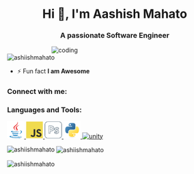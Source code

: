 
<h1 align="center">Hi 👋, I'm Aashish Mahato</h1>
<h3 align="center">A passionate Software Engineer </h3>
<img align="right"alt="coding"width="400"src="https://i.pinimg.com/originals/54/e3/7d/54e37d8074ebcde1d96c77d7b2a7f310.gif">

<p align="left"> <img src="https://komarev.com/ghpvc/?username=ashiishmahato&label=Profile%20views&color=0e75b6&style=flat" alt="ashiishmahato" /> </p>

- ⚡ Fun fact **I am Awesome**

<h3 align="left">Connect with me:</h3>
<p align="left">
</p>

<h3 align="left">Languages and Tools:</h3>
<p align="left"> <a href="https://www.java.com" target="_blank" rel="noreferrer"> <img src="https://raw.githubusercontent.com/devicons/devicon/master/icons/java/java-original.svg" alt="java" width="40" height="40"/> </a> <a href="https://developer.mozilla.org/en-US/docs/Web/JavaScript" target="_blank" rel="noreferrer"> <img src="https://raw.githubusercontent.com/devicons/devicon/master/icons/javascript/javascript-original.svg" alt="javascript" width="40" height="40"/> </a> <a href="https://www.photoshop.com/en" target="_blank" rel="noreferrer"> <img src="https://raw.githubusercontent.com/devicons/devicon/master/icons/photoshop/photoshop-line.svg" alt="photoshop" width="40" height="40"/> </a> <a href="https://www.python.org" target="_blank" rel="noreferrer"> <img src="https://raw.githubusercontent.com/devicons/devicon/master/icons/python/python-original.svg" alt="python" width="40" height="40"/> </a> <a href="https://unity.com/" target="_blank" rel="noreferrer"> <img src="https://www.vectorlogo.zone/logos/unity3d/unity3d-icon.svg" alt="unity" width="40" height="40"/> </a> </p>

<p><img align="left" src="https://github-readme-stats.vercel.app/api/top-langs?username=ashiishmahato&show_icons=true&locale=en&layout=compact" alt="ashiishmahato" /></p>

<p>&nbsp;<img align="center" src="https://github-readme-stats.vercel.app/api?username=ashiishmahato&show_icons=true&locale=en" alt="ashiishmahato" /></p>

<p><img align="center" src="https://github-readme-streak-stats.herokuapp.com/?user=ashiishmahato&" alt="ashiishmahato" /></p>
